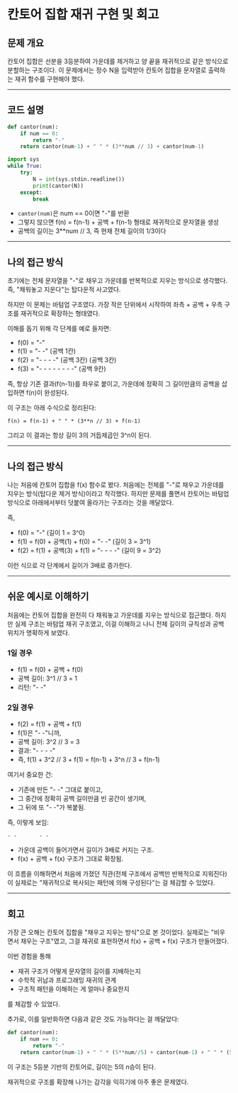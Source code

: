 # 칸토어 집합 재귀 구현 및 회고

## 문제 개요

칸토어 집합은 선분을 3등분하여 가운데를 제거하고 양 끝을 재귀적으로 같은 방식으로 분할하는 구조이다. 이 문제에서는 정수 N을 입력받아 칸토어 집합을 문자열로 출력하는 재귀 함수를 구현해야 했다.

---

## 코드 설명

```python
def cantor(num):
    if num == 0:
        return "-"
    return cantor(num-1) + " " * (3**num // 3) + cantor(num-1)

import sys
while True:
    try:
        N = int(sys.stdin.readline())
        print(cantor(N))
    except:
        break
```

* `cantor(num)`은 num == 0이면 "-"를 반환
* 그렇지 않으면 f(n) = f(n-1) + 공백 + f(n-1) 형태로 재귀적으로 문자열을 생성
* 공백의 길이는 3\*\*num // 3, 즉 현재 전체 길이의 1/3이다

---

## 나의 접근 방식

초기에는 전체 문자열을 "-"로 채우고 가운데를 반복적으로 지우는 방식으로 생각했다. 즉, "채워놓고 지운다"는 탑다운적 사고였다.

하지만 이 문제는 바텀업 구조였다. 가장 작은 단위에서 시작하여 좌측 + 공백 + 우측 구조를 재귀적으로 확장하는 형태였다.

이해를 돕기 위해 각 단계를 예로 들자면:

* f(0) = "-"
* f(1) = "- -" (공백 1칸)
* f(2) = "- -   - -" (공백 3칸) (공백 3칸)
* f(3) = "- -   - -         - -   - -" (공백 9칸)

즉, 항상 기존 결과(f(n-1))를 좌우로 붙이고, 가운데에 정확히 그 길이만큼의 공백을 삽입하면 f(n)이 완성된다.

이 구조는 아래 수식으로 정리된다:

```
f(n) = f(n-1) + " " * (3**n // 3) + f(n-1)
```

그리고 이 결과는 항상 길이 3의 거듭제곱인 3^n이 된다.

---

## 나의 접근 방식

나는 처음에 칸토어 집합을 f(x) 함수로 봤다. 처음에는 전체를 "-"로 채우고 가운데를 지우는 방식(탑다운 제거 방식)이라고 착각했다. 하지만 문제를 풀면서 칸토어는 바텀업 방식으로 아래에서부터 덧붙여 올라가는 구조라는 것을 깨달았다.

즉,

* f(0) = "-" (길이 1 = 3^0)
* f(1) = f(0) + 공백(1) + f(0) = "- -" (길이 3 = 3^1)
* f(2) = f(1) + 공백(3) + f(1) = "- -   - -" (길이 9 = 3^2)

이런 식으로 각 단계에서 길이가 3배로 증가한다.

---

## 쉬운 예시로 이해하기

처음에는 칸토어 집합을 완전히 다 채워놓고 가운데를 지우는 방식으로 접근했다. 하지만 실제 구조는 바텀업 재귀 구조였고, 이걸 이해하고 나니 전체 길이의 규칙성과 공백 위치가 명확하게 보였다.

### 1일 경우

* f(1) = f(0) + 공백 + f(0)
* 공백 길이: 3^1 // 3 = 1
* 리턴: "- -"

### 2일 경우

* f(2) = f(1) + 공백 + f(1)
* f(1)은 "- -"니까,
* 공백 길이: 3^2 // 3 = 3
* 결과: "- -       - -"
* 즉, f(1) + 3^2 // 3 + f(1) = f(n-1) + 3^n // 3 + f(n-1)

여기서 중요한 건:

* 기존에 만든 "- -" 그대로 붙이고,
* 그 중간에 정확히 공백 길이만큼 빈 공간이 생기며,
* 그 뒤에 또 "- -"가 복붙됨.

즉, 이렇게 보임:

```
- -       - -
```

* 가운데 공백이 들어가면서 길이가 3배로 커지는 구조.
* f(x) + 공백 + f(x) 구조가 그대로 확장됨.

이 흐름을 이해하면서 처음에 가졌던 직관(전체 구조에서 공백만 반복적으로 지워진다)이 실제로는 "재귀적으로 복사되는 패턴에 의해 구성된다"는 걸 체감할 수 있었다.

---

## 회고

가장 큰 오해는 칸토어 집합을 "채우고 지우는 방식"으로 본 것이었다. 실제로는 "비우면서 채우는 구조"였고, 그걸 재귀로 표현하면서 f(x) + 공백 + f(x) 구조가 만들어졌다.

이번 경험을 통해

* 재귀 구조가 어떻게 문자열의 길이를 지배하는지
* 수학적 귀납과 프로그래밍 재귀의 관계
* 구조적 패턴을 이해하는 게 얼마나 중요한지

를 체감할 수 있었다.

추가로, 이를 일반화하면 다음과 같은 것도 가능하다는 걸 깨달았다:

```python
def cantor(num):
    if num == 0:
        return "-"
    return cantor(num-1) + " " * (5**num//5) + cantor(num-1) + " " * (5**num//5) + cantor(num-1)
```

이 구조는 5등분 기반의 칸토어로, 길이는 5의 n승이 된다.

재귀적으로 구조를 확장해 나가는 감각을 익히기에 아주 좋은 문제였다.
